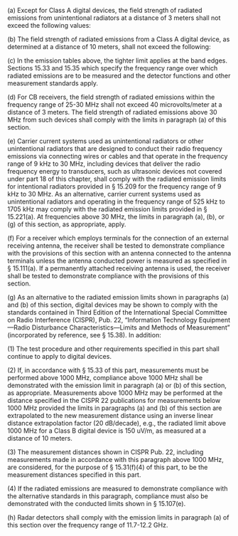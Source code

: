 (a) Except for Class A digital devices, the field strength of radiated emissions from unintentional radiators at a distance of 3 meters shall not exceed the following values:

(b) The field strength of radiated emissions from a Class A digital device, as determined at a distance of 10 meters, shall not exceed the following:

(c) In the emission tables above, the tighter limit applies at the band edges. Sections 15.33 and 15.35 which specify the frequency range over which radiated emissions are to be measured and the detector functions and other measurement standards apply.

(d) For CB receivers, the field strength of radiated emissions within the frequency range of 25-30 MHz shall not exceed 40 microvolts/meter at a distance of 3 meters. The field strength of radiated emissions above 30 MHz from such devices shall comply with the limits in paragraph (a) of this section.

(e) Carrier current systems used as unintentional radiators or other unintentional radiators that are designed to conduct their radio frequency emissions via connecting wires or cables and that operate in the frequency range of 9 kHz to 30 MHz, including devices that deliver the radio frequency energy to transducers, such as ultrasonic devices not covered under part 18 of this chapter, shall comply with the radiated emission limits for intentional radiators provided in § 15.209 for the frequency range of 9 kHz to 30 MHz. As an alternative, carrier current systems used as unintentional radiators and operating in the frequency range of 525 kHz to 1705 kHz may comply with the radiated emission limits provided in § 15.221(a). At frequencies above 30 MHz, the limits in paragraph (a), (b), or (g) of this section, as appropriate, apply.

(f) For a receiver which employs terminals for the connection of an external receiving antenna, the receiver shall be tested to demonstrate compliance with the provisions of this section with an antenna connected to the antenna terminals unless the antenna conducted power is measured as specified in § 15.111(a). If a permanently attached receiving antenna is used, the receiver shall be tested to demonstrate compliance with the provisions of this section.

(g) As an alternative to the radiated emission limits shown in paragraphs (a) and (b) of this section, digital devices may be shown to comply with the standards contained in Third Edition of the International Special Committee on Radio Interference (CISPR), Pub. 22, “Information Technology Equipment—Radio Disturbance Characteristics—Limits and Methods of Measurement” (incorporated by reference, see § 15.38). In addition:

(1) The test procedure and other requirements specified in this part shall continue to apply to digital devices.

(2) If, in accordance with § 15.33 of this part, measurements must be performed above 1000 MHz, compliance above 1000 MHz shall be demonstrated with the emission limit in paragraph (a) or (b) of this section, as appropriate. Measurements above 1000 MHz may be performed at the distance specified in the CISPR 22 publications for measurements below 1000 MHz provided the limits in paragraphs (a) and (b) of this section are extrapolated to the new measurement distance using an inverse linear distance extrapolation factor (20 dB/decade), e.g., the radiated limit above 1000 MHz for a Class B digital device is 150 uV/m, as measured at a distance of 10 meters.

(3) The measurement distances shown in CISPR Pub. 22, including measurements made in accordance with this paragraph above 1000 MHz, are considered, for the purpose of § 15.31(f)(4) of this part, to be the measurement distances specified in this part.

(4) If the radiated emissions are measured to demonstrate compliance with the alternative standards in this paragraph, compliance must also be demonstrated with the conducted limits shown in § 15.107(e).

(h) Radar detectors shall comply with the emission limits in paragraph (a) of this section over the frequency range of 11.7-12.2 GHz.

